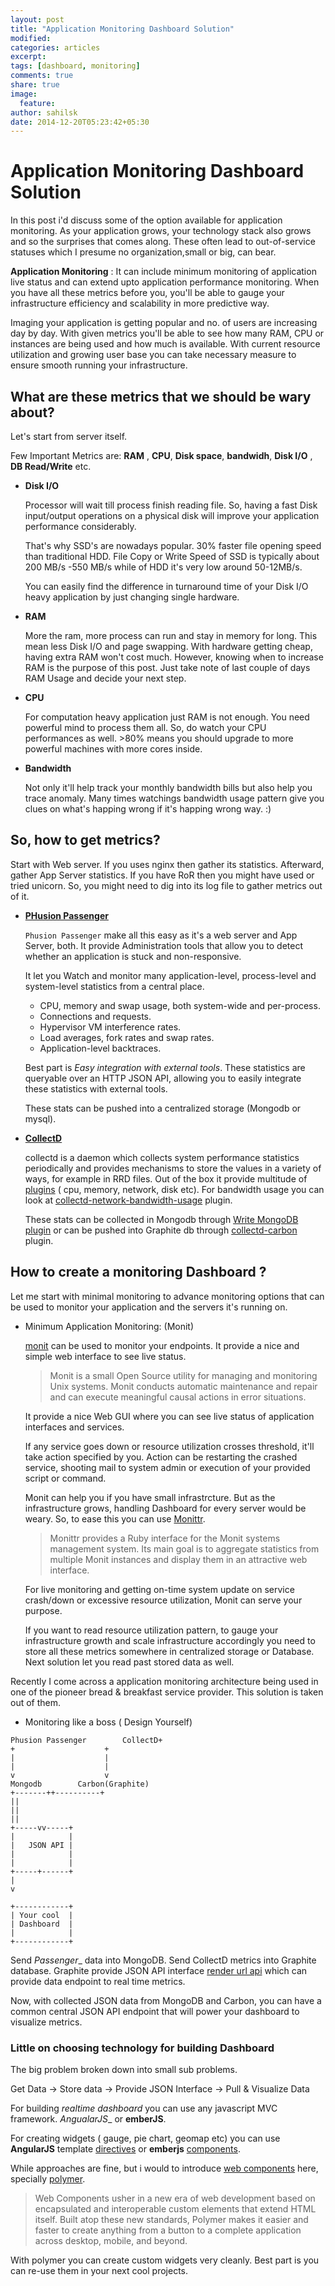 ```yaml
---
layout: post
title: "Application Monitoring Dashboard Solution"
modified:
categories: articles
excerpt: 
tags: [dashboard, monitoring]
comments: true
share: true
image:
  feature:
author: sahilsk
date: 2014-12-20T05:23:42+05:30
---
```


Application Monitoring Dashboard Solution
===================================

In this post i'd discuss some of the option available for application
monitoring. As your application grows, your technology stack also grows
and so the surprises that comes along. These often lead to out-of-service
statuses which I presume no organization,small or big, can bear.


__Application Monitoring__ : It can include minimum monitoring of application
live status and can extend upto application performance monitoring.
When you have all these metrics before you, you'll be able to gauge your
infrastructure efficiency and scalability in more predictive way.

Imaging your application is getting popular and no. of users are increasing
day by day. With given metrics you'll be able to see how many RAM, CPU or instances
are being used and how much is available. With current resource utilization and
growing user base you can take necessary measure to ensure smooth running your
infrastructure.

What are these metrics that we should be wary about?
----------------------------------------------------

Let's start from server itself.

Few Important Metrics are:  __RAM__ , __CPU__, __Disk space__, __bandwidh__, __Disk I/O__
, __DB Read/Write__ etc.

* __Disk I/O__

  Processor will wait till process finish reading file. So, having a fast Disk input/output operations on a physical disk will improve your application performance considerably.

  That's why SSD's are nowadays popular. 30% faster file opening speed than traditional HDD. File Copy or Write Speed of SSD is typically about 200 MB/s -550 MB/s while of HDD it's very low around 50-12MB/s.

  You can easily find the difference in turnaround time of your Disk I/O heavy application by just changing single hardware.

* __RAM__

  More the ram, more process can run and stay in memory for long.
  This mean less Disk I/O and page swapping.
  With hardware getting cheap, having extra RAM won't cost much.
  However, knowing when to increase RAM is the purpose of this post. Just take note of last couple of days RAM Usage and decide your next step.

* __CPU__

  For computation heavy application just RAM is not enough. You need powerful mind to process them all. So, do watch your CPU performances as well. >80% means you should upgrade to more powerful machines with more cores inside.


* __Bandwidth__

  Not only it'll help track your monthly bandwidth bills but also help you trace anomaly. Many times watchings bandwidth usage pattern give you clues on what's happing wrong if it's happing wrong way. :)


## So, how to get metrics?

Start with Web server. If you uses nginx then gather its statistics.
Afterward, gather App Server statistics. If you have RoR then you might have used or tried unicorn. So, you might need to dig into its log file to gather metrics out of it.

* **[PHusion Passenger][0]**

  `Phusion Passenger` make all this easy as it's a web server and App Server, both.
  It provide Administration tools that allow you to detect whether an application is stuck and non-responsive.

  It let you Watch and monitor many application-level, process-level and system-level statistics from a central place.

  * CPU, memory and swap usage, both system-wide and per-process.
  * Connections and requests.
  * Hypervisor VM interference rates.
  * Load averages, fork rates and swap rates.
  * Application-level backtraces.

  Best part is _Easy integration with external tools_.
  These statistics are queryable over an HTTP JSON API, allowing you to easily integrate these statistics with external tools.

  These stats can be pushed into a centralized storage (Mongodb or mysql).


* **[CollectD][1]**

  collectd is a daemon which collects system performance statistics periodically and provides mechanisms to store the values in a variety of ways, for example in RRD files.
  Out of the box it provide multitude of [plugins][2] ( cpu, memory, network, disk etc).
  For bandwidth usage you can look at [collectd-network-bandwidth-usage][3] plugin.

  These stats can be collected in Mongodb through [ Write MongoDB plugin](4) or can be pushed into Graphite db through [collectd-carbon][5] plugin.


## How to create a monitoring Dashboard ?

Let me start with minimal monitoring to advance monitoring options that can be used to monitor your application and the servers it's running on.

* Minimum Application Monitoring: (Monit)

   [monit][6] can be used to monitor your endpoints. It provide a nice and simple web interface to see live status.

   > Monit is a small Open Source utility for managing and monitoring Unix systems. Monit conducts automatic maintenance and repair and can execute meaningful causal actions in error situations.

   It provide a nice Web GUI where you can see live status of application interfaces and services.

   If any service goes down or resource utilization crosses threshold, it'll take action specified by you. Action can be restarting the crashed service,  shooting mail to system admin or execution of your provided script or command.

   Monit can help you if you have small infrastrcture. But as the infrastructure grows, handling Dashboard for every server would be weary. So, to ease this you can use [Monittr][7].

   >Monittr provides a Ruby interface for the Monit systems management system. Its main goal is to aggregate statistics from multiple Monit instances and display them in an attractive web interface.

  For live monitoring and getting on-time system update on service crash/down or excessive resource utilization, Monit can serve your purpose.

  If you want to read resource utilization pattern, to gauge your infrastructure growth and scale infrastructure accordingly you need to store all these metrics somewhere in centralized storage or Database.
  Next solution let you read past stored data as well.


Recently I come across a application monitoring architecture being used in one of the pioneer bread & breakfast service provider.
This solution is taken out of them.

* Monitoring like a boss ( Design Yourself)

```
Phusion Passenger        CollectD+  
+                    +
|                    |
|                    |
v                    v
Mongodb        Carbon(Graphite)
+-------++----------+
||
||
||
+-----vv-----+
|            |
|   JSON API |
|            |
|            |
+-----+------+
|
v

+------------+
| Your cool  |
| Dashboard  |
|            |
+------------+

```

  Send _Passenger__ data into MongoDB. Send CollectD metrics into Graphite database. Graphite provide JSON API interface [render url api][8] which can provide data endpoint to real time metrics.

Now, with collected JSON data from MongoDB and Carbon, you can have a common central JSON API endpoint that will power your dashboard to visualize metrics.


### Little on choosing technology for building Dashboard

The big problem broken down into small sub problems.

  Get Data -> Store data ->  Provide JSON Interface -> Pull & Visualize Data

For building _realtime dashboard_ you can use any javascript MVC framework. _AngualarJS__ or __emberJS__.

For creating widgets ( gauge, pie chart, geomap etc) you can use
__AngularJS__ template [directives][9] or __emberjs__ [components][10].

While approaches are fine, but i would to introduce [web components][11] here, specially [polymer][12].

>Web Components usher in a new era of web development based on encapsulated and interoperable custom elements that extend HTML itself. Built atop these new standards, Polymer makes it easier and faster to create anything from a button to a complete application across desktop, mobile, and beyond.

With polymer you can create custom widgets very cleanly. Best part is you can re-use them in your next cool projects.



[0]: https://www.phusionpassenger.com/documentation_and_support
[1]: https://collectd.org/
[2]: https://collectd.org/wiki/index.php/Table_of_Plugins
[3]: https://github.com/Cosmologist/collectd-network-bandwidth-usage
[4]: https://collectd.org/wiki/index.php/Plugin:Write_MongoDB
[5]: https://github.com/indygreg/collectd-carbon
[6]: http://mmonit.com/monit/
[7]: https://github.com/karmi/monittr
[8]: http://graphite.readthedocs.org/en/latest/render_api.html
[9]: https://docs.angularjs.org/guide/directive
[10]: http://emberjs.com/guides/components/
[11]: http://webcomponents.org/
[12]: https://www.polymer-project.org/

